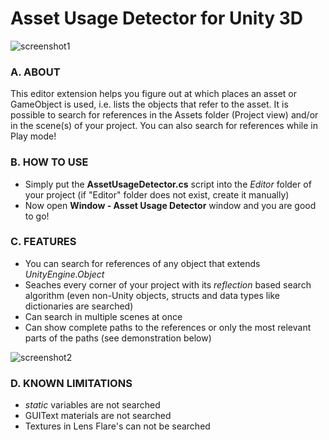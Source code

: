 # Asset Usage Detector for Unity 3D
![screenshot1](img1.png)

### A. ABOUT

This editor extension helps you figure out at which places an asset or GameObject is used, i.e. lists the objects that refer to the asset. It is possible to search for references in the Assets folder (Project view) and/or in the scene(s) of your project. You can also search for references while in Play mode!

### B. HOW TO USE
- Simply put the **AssetUsageDetector.cs** script into the *Editor* folder of your project (if "Editor" folder does not exist, create it manually)
- Now open **Window - Asset Usage Detector** window and you are good to go!

### C. FEATURES

- You can search for references of any object that extends *UnityEngine.Object*
- Seaches every corner of your project with its *reflection* based search algorithm (even non-Unity objects, structs and data types like dictionaries are searched)
- Can search in multiple scenes at once
- Can show complete paths to the references or only the most relevant parts of the paths (see demonstration below)

![screenshot2](img2.gif)

### D. KNOWN LIMITATIONS
- *static* variables are not searched
- GUIText materials are not searched
- Textures in Lens Flare's can not be searched
